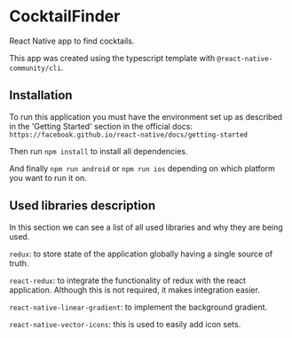 # CocktailFinder
React Native app to find cocktails.

This app was created using the typescript template with `@react-native-community/cli`. 

## Installation

To run this application you must have the environment set up as described in the 'Getting Started' section in the official docs: `https://facebook.github.io/react-native/docs/getting-started`

Then run `npm install` to install all dependencies.

And finally `npm run android` or `npm run ios` depending on which platform you want to run it on.

## Used libraries description

In this section we can see a list of all used libraries and why they are being used.

`redux`: to store state of the application globally having a single source of truth.

`react-redux`: to integrate the functionality of redux with the react application. Although this is not required, it makes integration easier.

`react-native-linear-gradient`: to implement the background gradient.

`react-native-vector-icons`: this is used to easily add icon sets.

